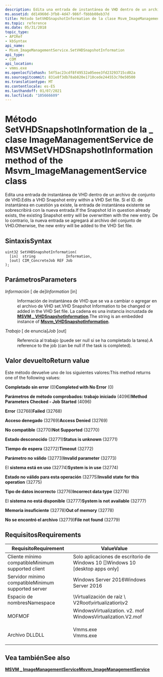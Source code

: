 ```yaml
---
description: Edita una entrada de instantánea de VHD dentro de un archivo de conjunto de VHD. Si el ID. de instantánea en cuestión ya existe, la entrada de instantánea existente se sobrescribirá con la nueva entrada. De lo contrario, la nueva entrada se agregará al archivo del conjunto de VHD.
ms.assetid: dd14960d-3fb8-4d47-986f-fbbbb08eb37d
title: Método SetVHDSnapshotInformation de la clase Msvm_ImageManagementService
ms.topic: reference
ms.date: 05/31/2018
topic_type:
- APIRef
- kbSyntax
api_name:
- Msvm_ImageManagementService.SetVHDSnapshotInformation
api_type:
- COM
api_location:
- vmms.exe
ms.openlocfilehash: 54f5ac23cdf8f49532a05eee3fd23293715cd02a
ms.sourcegitcommit: 831e8f3db78ab820e1710cede244553c70e50500
ms.translationtype: MT
ms.contentlocale: es-ES
ms.lasthandoff: 01/07/2021
ms.locfileid: "105666609"
---
```

# <a name="setvhdsnapshotinformation-method-of-the-msvm_imagemanagementservice-class"></a><span data-ttu-id="8be86-105">Método SetVHDSnapshotInformation de la \_ clase ImageManagementService de MSVM</span><span class="sxs-lookup"><span data-stu-id="8be86-105">SetVHDSnapshotInformation method of the Msvm\_ImageManagementService class</span></span>

<span data-ttu-id="8be86-106">Edita una entrada de instantánea de VHD dentro de un archivo de conjunto de VHD.</span><span class="sxs-lookup"><span data-stu-id="8be86-106">Edits a VHD Snapshot entry within a VHD Set file.</span></span> <span data-ttu-id="8be86-107">Si el ID. de instantánea en cuestión ya existe, la entrada de instantánea existente se sobrescribirá con la nueva entrada.</span><span class="sxs-lookup"><span data-stu-id="8be86-107">If the Snapshot Id in question already exists, the existing Snapshot entry will be overwritten with the new entry.</span></span> <span data-ttu-id="8be86-108">De lo contrario, la nueva entrada se agregará al archivo del conjunto de VHD.</span><span class="sxs-lookup"><span data-stu-id="8be86-108">Otherwise, the new entry will be added to the VHD Set file.</span></span>

## <a name="syntax"></a><span data-ttu-id="8be86-109">Sintaxis</span><span class="sxs-lookup"><span data-stu-id="8be86-109">Syntax</span></span>


```mof
uint32 SetVHDSnapshotInformation(
  [in]  string              Information,
  [out] CIM_ConcreteJob REF Job
);
```



## <a name="parameters"></a><span data-ttu-id="8be86-110">Parámetros</span><span class="sxs-lookup"><span data-stu-id="8be86-110">Parameters</span></span>

<dl> <dt>

<span data-ttu-id="8be86-111">*Información* \[ de de\]</span><span class="sxs-lookup"><span data-stu-id="8be86-111">*Information* \[in\]</span></span>
</dt> <dd>

<span data-ttu-id="8be86-112">Información de instantánea de VHD que se va a cambiar o agregar en el archivo de VHD set.</span><span class="sxs-lookup"><span data-stu-id="8be86-112">VHD Snapshot Information to be changed or added in the VHD Set file.</span></span> <span data-ttu-id="8be86-113">La cadena es una instancia incrustada de [**MSVM \_ VHDSnapshotInformation**](msvm-vhdsnapshotinformation.md).</span><span class="sxs-lookup"><span data-stu-id="8be86-113">The string is an embedded instance of [**Msvm\_VHDSnapshotInformation**](msvm-vhdsnapshotinformation.md).</span></span>

</dd> <dt>

<span data-ttu-id="8be86-114">*Trabajo* \[ de enuncia\]</span><span class="sxs-lookup"><span data-stu-id="8be86-114">*Job* \[out\]</span></span>
</dt> <dd>

<span data-ttu-id="8be86-115">Referencia al trabajo (puede ser null si se ha completado la tarea).</span><span class="sxs-lookup"><span data-stu-id="8be86-115">A reference to the job (can be null if the task is completed).</span></span>

</dd> </dl>

## <a name="return-value"></a><span data-ttu-id="8be86-116">Valor devuelto</span><span class="sxs-lookup"><span data-stu-id="8be86-116">Return value</span></span>

<span data-ttu-id="8be86-117">Este método devuelve uno de los siguientes valores:</span><span class="sxs-lookup"><span data-stu-id="8be86-117">This method returns one of the following values:</span></span>

<dl> <dt>

<span data-ttu-id="8be86-118">**Completado sin error** (0)</span><span class="sxs-lookup"><span data-stu-id="8be86-118">**Completed with No Error** (0)</span></span>
</dt> <dt>

<span data-ttu-id="8be86-119">**Parámetros de método comprobados: trabajo iniciado** (4096)</span><span class="sxs-lookup"><span data-stu-id="8be86-119">**Method Parameters Checked - Job Started** (4096)</span></span>
</dt> <dt>

<span data-ttu-id="8be86-120">**Error** (32768)</span><span class="sxs-lookup"><span data-stu-id="8be86-120">**Failed** (32768)</span></span>
</dt> <dt>

<span data-ttu-id="8be86-121">**Acceso denegado** (32769)</span><span class="sxs-lookup"><span data-stu-id="8be86-121">**Access Denied** (32769)</span></span>
</dt> <dt>

<span data-ttu-id="8be86-122">**No compatible** (32770)</span><span class="sxs-lookup"><span data-stu-id="8be86-122">**Not Supported** (32770)</span></span>
</dt> <dt>

<span data-ttu-id="8be86-123">**Estado desconocido** (32771)</span><span class="sxs-lookup"><span data-stu-id="8be86-123">**Status is unknown** (32771)</span></span>
</dt> <dt>

<span data-ttu-id="8be86-124">**Tiempo de espera** (32772)</span><span class="sxs-lookup"><span data-stu-id="8be86-124">**Timeout** (32772)</span></span>
</dt> <dt>

<span data-ttu-id="8be86-125">**Parámetro no válido** (32773)</span><span class="sxs-lookup"><span data-stu-id="8be86-125">**Invalid parameter** (32773)</span></span>
</dt> <dt>

<span data-ttu-id="8be86-126">El **sistema está en uso** (32774)</span><span class="sxs-lookup"><span data-stu-id="8be86-126">**System is in use** (32774)</span></span>
</dt> <dt>

<span data-ttu-id="8be86-127">**Estado no válido para esta operación** (32775)</span><span class="sxs-lookup"><span data-stu-id="8be86-127">**Invalid state for this operation** (32775)</span></span>
</dt> <dt>

<span data-ttu-id="8be86-128">**Tipo de datos incorrecto** (32776)</span><span class="sxs-lookup"><span data-stu-id="8be86-128">**Incorrect data type** (32776)</span></span>
</dt> <dt>

<span data-ttu-id="8be86-129">El **sistema no está disponible** (32777)</span><span class="sxs-lookup"><span data-stu-id="8be86-129">**System is not available** (32777)</span></span>
</dt> <dt>

<span data-ttu-id="8be86-130">**Memoria insuficiente** (32778)</span><span class="sxs-lookup"><span data-stu-id="8be86-130">**Out of memory** (32778)</span></span>
</dt> <dt>

<span data-ttu-id="8be86-131">**No se encontró el archivo** (32779)</span><span class="sxs-lookup"><span data-stu-id="8be86-131">**File not found** (32779)</span></span>
</dt> </dl>

## <a name="requirements"></a><span data-ttu-id="8be86-132">Requisitos</span><span class="sxs-lookup"><span data-stu-id="8be86-132">Requirements</span></span>



| <span data-ttu-id="8be86-133">Requisito</span><span class="sxs-lookup"><span data-stu-id="8be86-133">Requirement</span></span> | <span data-ttu-id="8be86-134">Value</span><span class="sxs-lookup"><span data-stu-id="8be86-134">Value</span></span> |
|-------------------------------------|---------------------------------------------------------------------------------------------------------|
| <span data-ttu-id="8be86-135">Cliente mínimo compatible</span><span class="sxs-lookup"><span data-stu-id="8be86-135">Minimum supported client</span></span><br/> | <span data-ttu-id="8be86-136">Solo aplicaciones de escritorio de Windows 10 \[\]</span><span class="sxs-lookup"><span data-stu-id="8be86-136">Windows 10 \[desktop apps only\]</span></span><br/>                                                             |
| <span data-ttu-id="8be86-137">Servidor mínimo compatible</span><span class="sxs-lookup"><span data-stu-id="8be86-137">Minimum supported server</span></span><br/> | <span data-ttu-id="8be86-138">Windows Server 2016</span><span class="sxs-lookup"><span data-stu-id="8be86-138">Windows Server 2016</span></span><br/>                                                                          |
| <span data-ttu-id="8be86-139">Espacio de nombres</span><span class="sxs-lookup"><span data-stu-id="8be86-139">Namespace</span></span><br/>                | <span data-ttu-id="8be86-140">\\Virtualización de raíz \\ V2</span><span class="sxs-lookup"><span data-stu-id="8be86-140">Root\\virtualization\\v2</span></span><br/>                                                                     |
| <span data-ttu-id="8be86-141">MOF</span><span class="sxs-lookup"><span data-stu-id="8be86-141">MOF</span></span><br/>                      | <dl> <span data-ttu-id="8be86-142"><dt>WindowsVirtualization. v2. mof</dt></span><span class="sxs-lookup"><span data-stu-id="8be86-142"><dt>WindowsVirtualization.V2.mof</dt></span></span> </dl> |
| <span data-ttu-id="8be86-143">Archivo DLL</span><span class="sxs-lookup"><span data-stu-id="8be86-143">DLL</span></span><br/>                      | <dl> <span data-ttu-id="8be86-144"><dt>Vmms.exe</dt></span><span class="sxs-lookup"><span data-stu-id="8be86-144"><dt>Vmms.exe</dt></span></span> </dl>                     |



## <a name="see-also"></a><span data-ttu-id="8be86-145">Vea también</span><span class="sxs-lookup"><span data-stu-id="8be86-145">See also</span></span>

<dl> <dt>

[<span data-ttu-id="8be86-146">**MSVM \_ ImageManagementService**</span><span class="sxs-lookup"><span data-stu-id="8be86-146">**Msvm\_ImageManagementService**</span></span>](msvm-imagemanagementservice.md)
</dt> </dl>

 

 




